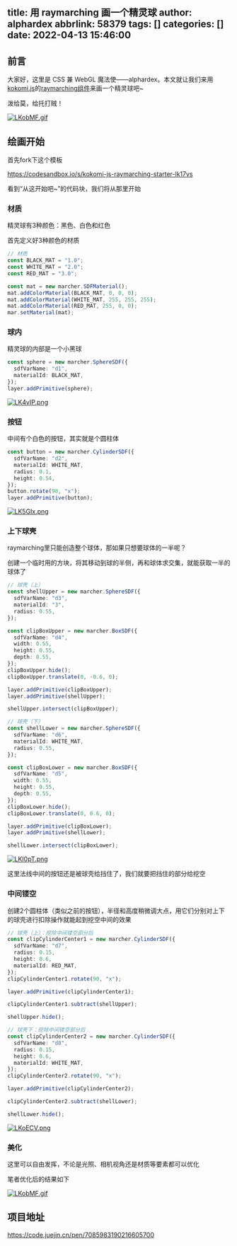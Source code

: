 title: 用 raymarching 画一个精灵球
author: alphardex
abbrlink: 58379
tags: []
categories: []
date: 2022-04-13 15:46:00
---
## 前言

大家好，这里是 CSS 兼 WebGL 魔法使——alphardex。本文就让我们来用[kokomi.js](https://github.com/alphardex/kokomi.js)的[raymarching组件](https://github.com/alphardex/marcher.js)来画一个精灵球吧~

泼给莫，给托打贼！

[![LKobMF.gif](https://s1.ax1x.com/2022/04/13/LKobMF.gif)](https://imgtu.com/i/LKobMF)

<!--more-->

## 绘画开始

首先fork下这个模板

https://codesandbox.io/s/kokomi-js-raymarching-starter-lk17vs

看到“从这开始吧~”的代码块，我们将从那里开始

### 材质

精灵球有3种颜色：黑色、白色和红色

首先定义好3种颜色的材质

```ts
// 材质
const BLACK_MAT = "1.0";
const WHITE_MAT = "2.0";
const RED_MAT = "3.0";

const mat = new marcher.SDFMaterial();
mat.addColorMaterial(BLACK_MAT, 0, 0, 0);
mat.addColorMaterial(WHITE_MAT, 255, 255, 255);
mat.addColorMaterial(RED_MAT, 255, 0, 0);
mar.setMaterial(mat);
```

### 球内

精灵球的内部是一个小黑球

```ts
const sphere = new marcher.SphereSDF({
  sdfVarName: "d1",
  materialId: BLACK_MAT,
});
layer.addPrimitive(sphere);
```

[![LK4vIP.png](https://s1.ax1x.com/2022/04/13/LK4vIP.png)](https://imgtu.com/i/LK4vIP)

### 按钮

中间有个白色的按钮，其实就是个圆柱体

```ts
const button = new marcher.CylinderSDF({
  sdfVarName: "d2",
  materialId: WHITE_MAT,
  radius: 0.1,
  height: 0.54,
});
button.rotate(90, "x");
layer.addPrimitive(button);
```

[![LK5GIx.png](https://s1.ax1x.com/2022/04/13/LK5GIx.png)](https://imgtu.com/i/LK5GIx)

### 上下球壳

raymarching里只能创造整个球体，那如果只想要球体的一半呢？

创建一个临时用的方块，将其移动到球的半侧，再和球体求交集，就能获取一半的球体了

```ts
// 球壳（上）
const shellUpper = new marcher.SphereSDF({
  sdfVarName: "d3",
  materialId: "3",
  radius: 0.55,
});

const clipBoxUpper = new marcher.BoxSDF({
  sdfVarName: "d4",
  width: 0.55,
  height: 0.55,
  depth: 0.55,
});
clipBoxUpper.hide();
clipBoxUpper.translate(0, -0.6, 0);

layer.addPrimitive(clipBoxUpper);
layer.addPrimitive(shellUpper);

shellUpper.intersect(clipBoxUpper);

// 球壳（下）
const shellLower = new marcher.SphereSDF({
  sdfVarName: "d6",
  materialId: WHITE_MAT,
  radius: 0.55,
});

const clipBoxLower = new marcher.BoxSDF({
  sdfVarName: "d5",
  width: 0.55,
  height: 0.55,
  depth: 0.55,
});
clipBoxLower.hide();
clipBoxLower.translate(0, 0.6, 0);

layer.addPrimitive(clipBoxLower);
layer.addPrimitive(shellLower);

shellLower.intersect(clipBoxLower);
```

[![LKI0pT.png](https://s1.ax1x.com/2022/04/13/LKI0pT.png)](https://imgtu.com/i/LKI0pT)

这里法线中间的按钮还是被球壳给挡住了，我们就要把挡住的部分给挖空

### 中间镂空

创建2个圆柱体（类似之前的按钮），半径和高度稍微调大点，用它们分别对上下的球壳进行扣除操作就能起到挖空中间的效果

```ts
// 球壳（上）：挖除中间镂空部分后
const clipCylinderCenter1 = new marcher.CylinderSDF({
  sdfVarName: "d7",
  radius: 0.15,
  height: 0.6,
  materialId: RED_MAT,
});
clipCylinderCenter1.rotate(90, "x");

layer.addPrimitive(clipCylinderCenter1);

clipCylinderCenter1.subtract(shellUpper);

shellUpper.hide();

// 球壳下：挖除中间镂空部分后
const clipCylinderCenter2 = new marcher.CylinderSDF({
  sdfVarName: "d8",
  radius: 0.15,
  height: 0.6,
  materialId: WHITE_MAT,
});
clipCylinderCenter2.rotate(90, "x");

layer.addPrimitive(clipCylinderCenter2);

clipCylinderCenter2.subtract(shellLower);

shellLower.hide();
```

[![LKoECV.png](https://s1.ax1x.com/2022/04/13/LKoECV.png)](https://imgtu.com/i/LKoECV)

### 美化

这里可以自由发挥，不论是光照、相机视角还是材质等要素都可以优化

笔者优化后的结果如下

[![LKobMF.gif](https://s1.ax1x.com/2022/04/13/LKobMF.gif)](https://imgtu.com/i/LKobMF)

## 项目地址

https://code.juejin.cn/pen/7085983190216605700